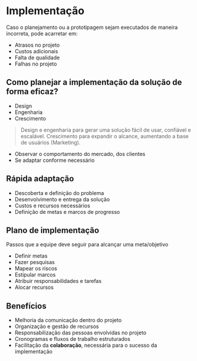 # Implementação

Caso o planejamento ou a prototipagem sejam executados de maneira incorreta, pode acarretar em:

- Atrasos no projeto
- Custos adicionais
- Falta de qualidade
- Falhas no projeto

## **Como planejar a implementação da solução de forma eficaz?**

- Design
- Engenharia
- Crescimento

> Design e engenharia para gerar uma solução fácil de usar, confiável e escalável.
> Crescimento para expandir o alcance, aumentando a base de usuários (Marketing).

- Observar o comportamento do mercado, dos clientes
- Se adaptar conforme necessário

## Rápida adaptação

- Descoberta e definição do problema
- Desenvolvimento e entrega da solução
- Custos e recursos necessários
- Definição de metas e marcos de progresso

## Plano de implementação

Passos que a equipe deve seguir para alcançar uma meta/objetivo

- Definir metas
- Fazer pesquisas
- Mapear os riscos
- Estipular marcos
- Atribuir responsabilidades e tarefas
- Alocar recursos

## Benefícios

- Melhoria da comunicação dentro do projeto
- Organização e gestão de recursos
- Responsabilização das pessoas envolvidas no projeto
- Cronogramas e fluxos de trabalho estruturados
- Facilitação da **colaboração**, necessária para o sucesso da implementação
